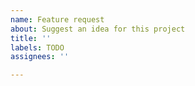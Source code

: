 ```yaml
---
name: Feature request
about: Suggest an idea for this project
title: ''
labels: TODO
assignees: ''

---
```


<!--
Describe the thing you'd like
 - A clear and concise description of what you want to happen.

Additional context
 - Add any other context or screenshots about the feature request, anything that can help people make this.
-->
<!--Put your issue below this line-->
